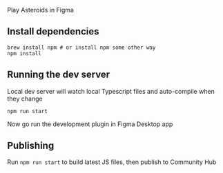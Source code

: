 Play Asteroids in Figma

## Install dependencies
```
brew install npm # or install npm some other way
npm install
```

## Running the dev server

Local dev server will watch local Typescript files and auto-compile when they change
```
npm run start
```
Now go run the development plugin in Figma Desktop app


## Publishing
Run `npm run start` to build latest JS files, then publish to Community Hub